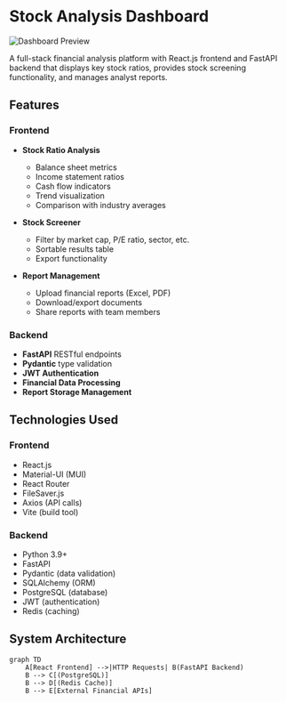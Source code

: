# Stock Analysis Dashboard

![Dashboard Preview]() 

A full-stack financial analysis platform with React.js frontend and FastAPI backend that displays key stock ratios, provides stock screening functionality, and manages analyst reports.

## Features

### Frontend
- **Stock Ratio Analysis**
  - Balance sheet metrics
  - Income statement ratios
  - Cash flow indicators
  - Trend visualization
  - Comparison with industry averages

- **Stock Screener**
  - Filter by market cap, P/E ratio, sector, etc.
  - Sortable results table
  - Export functionality

- **Report Management**
  - Upload financial reports (Excel, PDF)
  - Download/export documents
  - Share reports with team members

### Backend
- **FastAPI** RESTful endpoints
- **Pydantic** type validation
- **JWT Authentication**
- **Financial Data Processing**
- **Report Storage Management**

## Technologies Used

### Frontend
- React.js
- Material-UI (MUI)
- React Router
- FileSaver.js
- Axios (API calls)
- Vite (build tool)

### Backend
- Python 3.9+
- FastAPI
- Pydantic (data validation)
- SQLAlchemy (ORM)
- PostgreSQL (database)
- JWT (authentication)
- Redis (caching)

## System Architecture

```mermaid
graph TD
    A[React Frontend] -->|HTTP Requests| B(FastAPI Backend)
    B --> C[(PostgreSQL)]
    B --> D[(Redis Cache)]
    B --> E[External Financial APIs]